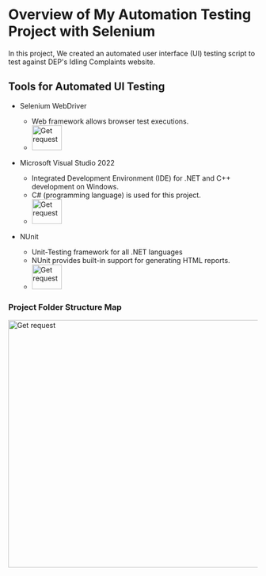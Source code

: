 # Overview of My Automation Testing Project with Selenium


In this project, We created an automated user interface (UI) testing script to test against DEP's Idling Complaints website. 

## Tools for Automated UI Testing


* Selenium WebDriver
	* Web framework allows browser test executions.
	* <img height="50" src="https://github.com/Tiffany678/NYCIdlingComplaints/blob/main/Images/WebDriver.png" alt="Get request" width="60"/>


* Microsoft Visual Studio 2022
	* Integrated Development Environment (IDE) for .NET and C++ development on Windows.
	* C# (programming language) is used for this project. 
	* <img height="50" src="https://github.com/Tiffany678/NYCIdlingComplaints/blob/main/Images/TestCode.png" alt="Get request" width="60"/>


* NUnit
	* Unit-Testing framework for all .NET languages
	* NUnit provides built-in support for generating HTML reports.
	* <img height="50" src="https://github.com/Tiffany678/NYCIdlingComplaints/blob/main/Images/TestCode.png" alt="Get request" width="60"/>


### Project Folder Structure Map

<img height="500" src="https://github.com/Tiffany678/NYCIdlingComplaints/blob/main/Images/Structure.png" alt="Get request" width="650"/>




